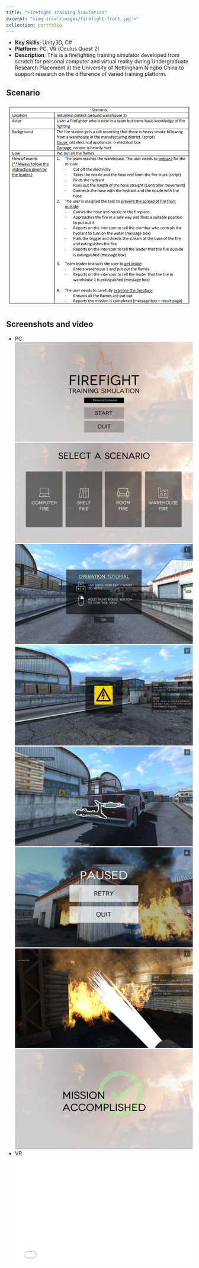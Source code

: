 ```yaml
---
title: "Firefight Training Simulation"
excerpt: "<img src='/images/firefight-front.jpg'>"
collection: portfolio
---
```

- **Key Skills**: Unity3D, C#
- **Platform**: PC, VR (Oculus Quest 2)
- **Description**: This is a firefighting training simulator developed from scratch for personal computer and virtual reality during Undergraduate Research Placement at the University of Nottingham Ningbo China to support research on the difference of varied training platform. 

## Scenario
<img src='/images/firefight-scenario.png'>

## Screenshots and video
- PC
    <img src='/images/firefight-title.jpg'>
    <img src='/images/firefight-selection.jpg'>
    <img src='/images/firefight-tutorial.jpg'>
    <img src='/images/firefight-task1.jpg'>
    <img src='/images/firefight-task2.jpg'>
    <img src='/images/firefight-pause.jpg'>
    <img src='/images/firefight-extinguish.jpg'>
    <img src='/images/firefight-end.jpg'>
- VR
  <div style="position: relative; padding: 30% 45%;">
    <iframe style="position: absolute; width: 100%; height: 100%; left: 0; top: 0;" src="//player.bilibili.com/player.html?aid=785774911&bvid=BV1114y1R7YG&cid=1194522642&page=1&autoplay=0" scrolling="no" border="0" frameborder="no" framespacing="0" allowfullscreen="true" sandbox="allow-top-navigation allow-same-origin allow-forms allow-scripts"></iframe>
  </div>
    